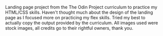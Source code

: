 Landing page project from the The Odin Project curriculum to practice my HTML/CSS skills. Haven't thought much about the design of the landing page as I focused more on practicing my flex skills. Tried my best to actually copy the output provided by the curriculum. All images used were stock images, all credits go to their rightful owners, thank you. 